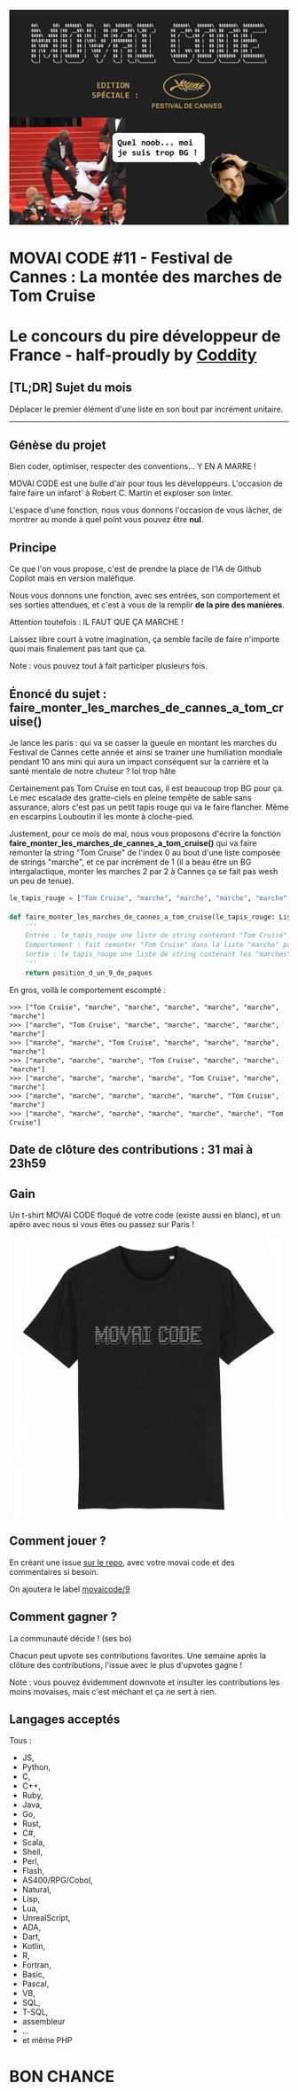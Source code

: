 ![](./movaicode-0522.png)

# MOVAI CODE #11 - Festival de Cannes : La montée des marches de Tom Cruise 
# Le concours du pire développeur de France - half-proudly by [Coddity](https://www.coddity.com/)

## [TL;DR] Sujet du mois

Déplacer le premier élément d'une liste en son bout par incrément unitaire.

_______________
## Génèse du projet

Bien coder, optimiser, respecter des conventions... Y EN A MARRE ! 

MOVAI CODE est une bulle d'air pour tous les développeurs. L'occasion de faire faire un infarct' à Robert C. Martin et exploser son linter.

L'espace d'une fonction, nous vous donnons l'occasion de vous lâcher, de montrer au monde à quel point vous pouvez être **nul**. 

## Principe

Ce que l'on vous propose, c'est de prendre la place de l'IA de Github Copilot mais en version maléfique.

Nous vous donnons une fonction, avec ses entrées, son comportement et ses sorties attendues, et c'est à vous de la remplir **de la pire des manières**. 

Attention toutefois : IL FAUT QUE ÇA MARCHE !

Laissez libre court à votre imagination, ça semble facile de faire n'importe quoi mais finalement pas tant que ça.

Note : vous pouvez tout à fait participer plusieurs fois.

## Énoncé du sujet : faire_monter_les_marches_de_cannes_a_tom_cruise()

Je lance les paris : qui va se casser la gueule en montant les marches du Festival de Cannes cette année et ainsi se trainer une humiliation mondiale pendant 10 ans mini qui aura un impact conséquent sur la carrière et la santé mentale de notre chuteur ? lol trop hâte

Certainement pas Tom Cruise en tout cas, il est beaucoup trop BG pour ça. Le mec escalade des gratte-ciels en pleine tempête de sable sans assurance, alors c'est pas un petit tapis rouge qui va le faire flancher. Même en escarpins Louboutin il les monte à cloche-pied.

Justement, pour ce mois de mai, nous vous proposons d'écrire la fonction **faire_monter_les_marches_de_cannes_a_tom_cruise()** qui va faire remonter la string "Tom Cruise" de l'index 0 au bout d'une liste composée de strings "marche", et ce par incrément de 1 (il a beau être un BG intergalactique, monter les marches 2 par 2 à Cannes ça se fait pas wesh un peu de tenue).

```python
le_tapis_rouge = ["Tom Cruise", "marche", "marche", "marche", "marche", "marche", "marche"]

def faire_monter_les_marches_de_cannes_a_tom_cruise(le_tapis_rouge: List[str]) -> List[str]:
    '''
    Entrée : le_tapis_rouge une liste de string contenant "Tom Cruise" et des "marches" à monter
    Comportement : fait remonter "Tom Cruise" dans la liste "marche" par "marche"
    Sortie : le_tapis_rouge une liste de string contenant les "marches" et "Tom Cruise"
    '''
    return position_d_un_9_de_paques
```

En gros, voilà le comportement escompté :

```
>>> ["Tom Cruise", "marche", "marche", "marche", "marche", "marche", "marche"]
>>> ["marche", "Tom Cruise", "marche", "marche", "marche", "marche", "marche"]
>>> ["marche", "marche", "Tom Cruise", "marche", "marche", "marche", "marche"]
>>> ["marche", "marche", "marche", "Tom Cruise", "marche", "marche", "marche"]
>>> ["marche", "marche", "marche", "marche", "Tom Cruise", "marche", "marche"]
>>> ["marche", "marche", "marche", "marche", "marche", "Tom Cruise", "marche"]
>>> ["marche", "marche", "marche", "marche", "marche", "marche", "Tom Cruise"]
```

## Date de clôture des contributions : 31 mai à 23h59

## Gain

Un t-shirt MOVAI CODE floqué de votre code (existe aussi en blanc), et un apéro avec nous si vous êtes ou passez sur Paris !

![](./tshirt-movaicode.png)


## Comment jouer ? 

En créant une issue [sur le repo](https://github.com/CoddityTeam/movaicode/issues), avec votre movai code et des commentaires si besoin.

On ajoutera le label [movaicode/9](https://github.com/CoddityTeam/movaicode/labels/movaicode%2F9)


## Comment gagner ?

La communauté décide ! (ses bo)

Chacun peut upvote ses contributions favorites. Une semaine après la clôture des contributions, l'issue avec le plus d'upvotes gagne ! 

Note : vous pouvez évidemment downvote et insulter les contributions les moins movaises, mais c'est méchant et ça ne sert à rien.


## Langages acceptés

Tous :
 - JS,
 - Python,
 - C,
 - C++,
 - Ruby,
 - Java,
 - Go,
 - Rust,
 - C#,
 - Scala,
 - Shell,
 - Perl,
 - Flash,
 - AS400/RPG/Cobol,
 - Natural,
 - Lisp,
 - Lua,
 - UnrealScript,
 - ADA,
 - Dart,
 - Kotlin,
 - R,
 - Fortran,
 - Basic,
 - Pascal,
 - VB,
 - SQL,
 - T-SQL,
 - assembleur
 - ...
 - et même PHP


# BON CHANCE